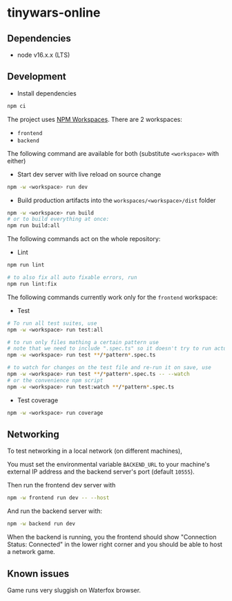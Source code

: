 # tinywars-online

## Dependencies

-   node v16.x.x (LTS)

## Development

-   Install dependencies

```sh
npm ci
```

The project uses [NPM Workspaces](https://docs.npmjs.com/cli/v7/using-npm/workspaces). There are 2 workspaces:
* `frontend`
* `backend`

The following command are available for both (substitute `<workspace>` with either)

-   Start dev server with live reload on source change

```sh
npm -w <workspace> run dev 
```

-   Build production artifacts into the `workspaces/<workspace>/dist` folder

```sh
npm -w <workspace> run build 
# or to build everything at once:
npm run build:all
```

The following commands act on the whole repository:

-   Lint

```sh
npm run lint

# to also fix all auto fixable errors, run
npm run lint:fix
```

The following commands currently work only for the `frontend` workspace:

-   Test

```sh
# To run all test suites, use
npm -w <workspace> run test:all

# to run only files mathing a certain pattern use
# note that we need to include ".spec.ts" so it doesn't try to run actual source files
npm -w <workspace> run test **/*pattern*.spec.ts

# to watch for changes on the test file and re-run it on save, use
npm -w <workspace> run test **/*pattern*.spec.ts -- --watch
# or the convenience npm script
npm -w <workspace> run test:watch **/*pattern*.spec.ts
```

- Test coverage

```sh
npm -w <workspace> run coverage
```

## Networking

To test networking in a local network (on different machines),

You must set the environmental variable `BACKEND_URL` to your machine's external IP address and the backend server's port (default `10555`).

Then run the frontend dev server with

```sh
npm -w frontend run dev -- --host
```

And run the backend server with:

```sh
npm -w backend run dev 
```

When the backend is running, you the frontend should show "Connection Status: Connected" in the lower right corner and you should be able to host a network game.

## Known issues

Game runs very sluggish on Waterfox browser.

